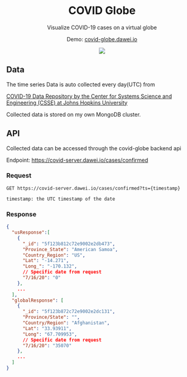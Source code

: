 <h1 align="center">COVID Globe</h1>
<p align="center">Visualize COVID-19 cases on a virtual globe</p>
<p align="center">Demo: <a href="https://covid-globe.dawei.io">covid-globe.dawei.io</a></p>
<div align="center">
  <img src="https://daweifeng.s3-us-west-2.amazonaws.com/public/app_images/covid-globe-1.png"/>
</div>

## Data

The time series Data is auto collected every day(UTC) from 

<a href="https://github.com/CSSEGISandData/COVID-19">COVID-19 Data Repository by the Center for Systems Science and Engineering (CSSE) at Johns Hopkins University</a>

Collected data is stored on my own MongoDB cluster.

## API

Collected data can be accessed through the covid-globe backend api

Endpoint: https://covid-server.dawei.io/cases/confirmed

### Request

````
GET https://covid-server.dawei.io/cases/confirmed?ts={timestamp}

timestamp: the UTC timestamp of the date
````
### Response

```json
{
  "usResponse":[
    { 
      "_id": "5f123b812c72e9002e2db473",
      "Province_State": "American Samoa",
      "Country_Region": "US",
      "Lat": "-14.271",
      "Long_": "-170.132",
      // Specific date from request
      "7/16/20": "0" 
    },
    ...
  ],
  "globalResponse": [
    {
      "_id": "5f123b872c72e9002e2dc131",
      "Province/State": "",
      "Country/Region": "Afghanistan",
      "Lat": "33.93911",
      "Long": "67.709953",
      // Specific date from request
      "7/16/20": "35070"
    },
    ...
  ]
}
```
